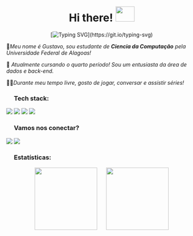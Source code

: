 <h1 align="center"> Hi there! <img src="https://media.giphy.com/media/kwHJyJkrAoAIE/giphy.gif?cid=ecf05e47qigsgluf60vqxr1vuezc5kk6tkks02l55ac3fv2f&ep=v1_stickers_related&rid=giphy.gif&ct=s" style="width:50px;height:40px"/> </h1>
<div>
</div>
<div align="center">
 
[![Typing SVG](https://readme-typing-svg.herokuapp.com?font=Fira+Code&duration=4000&pause=1000&color=0D74E7&width=435&lines=Hi!+My+name's+Gustavo...;But+you+can+call+me+Gus!;I'm+a+fan+of+data+Science...;And+Back-end%2C+of+course!)](https://git.io/typing-svg)

</div>
<p>👾<em>Meu nome é Gustavo, sou estudante de <b>Ciencia da Computação</b> pela Universidade Federal de Alagoas!</em></p>
<p>👀<em> Atualmente cursando o quarto período! Sou um entusiasta da área de dados e back-end.</em></p>
<p>😶‍🌫️<em>Durante meu tempo livre, gosto de jogar, conversar e assistir séries!</em></p>

<h3><img src="https://media1.giphy.com/media/v1.Y2lkPTc5MGI3NjExdzZkZ3poYmo1aWs5MWZqMzZjZmNicGI2MDdvZzNpYzM4YW5ka2FkMSZlcD12MV9pbnRlcm5hbF9naWZfYnlfaWQmY3Q9cw/6KirhLJyR7oMcwgJQk/giphy.gif" style="width:20px;height:0px"/>Tech stack:</h3>

 <img src="https://img.shields.io/badge/python-3670A0?style=for-the-badge&logo=python&logoColor=ffdd54"> <img src="https://img.shields.io/badge/Git-F05032?style=for-the-badge&logo=git&logoColor=white"> <img src="https://img.shields.io/badge/GitHub-181717?style=for-the-badge&logo=github&logoColor=white"> <img src="https://img.shields.io/badge/VS_Code-007ACC?style=for-the-badge&logo=visual-studio-code&logoColor=white">

 <h3>
  <img src="https://media1.giphy.com/media/v1.Y2lkPTc5MGI3NjExdzZkZ3poYmo1aWs5MWZqMzZjZmNicGI2MDdvZzNpYzM4YW5ka2FkMSZlcD12MV9pbnRlcm5hbF9naWZfYnlfaWQmY3Q9cw/6KirhLJyR7oMcwgJQk/giphy.gif" style="width:20px;height:0px"/>Vamos nos conectar?
 
</h3>
<div>
<img src="https://img.shields.io/badge/LinkedIn-0077B5?style=for-the-badge&logo=linkedin&logoColor=white"/>
 <img src="https://img.shields.io/badge/Discord-5865F2?style=for-the-badge&logo=discord&logoColor=white" />
 </div>
 <h3><img src="https://media1.giphy.com/media/v1.Y2lkPTc5MGI3NjExdzZkZ3poYmo1aWs5MWZqMzZjZmNicGI2MDdvZzNpYzM4YW5ka2FkMSZlcD12MV9pbnRlcm5hbF9naWZfYnlfaWQmY3Q9cw/6KirhLJyR7oMcwgJQk/giphy.gif" style="width:20px;height:0px"/>Estatísticas:</h3>
<div align="center">
  <img height="165em" src="https://github-readme-stats.vercel.app/api?username=gustavopc012&show_icons=true&theme=graywhite&locale=pt-br&hide_border=false" style="margin-right: 20px;"/>
  <img height="165em" src="https://github-readme-stats.vercel.app/api/top-langs/?username=gustavopc012&layout=compact&theme=graywhite&hide_border=false&langs_count=4"/>
</div>


